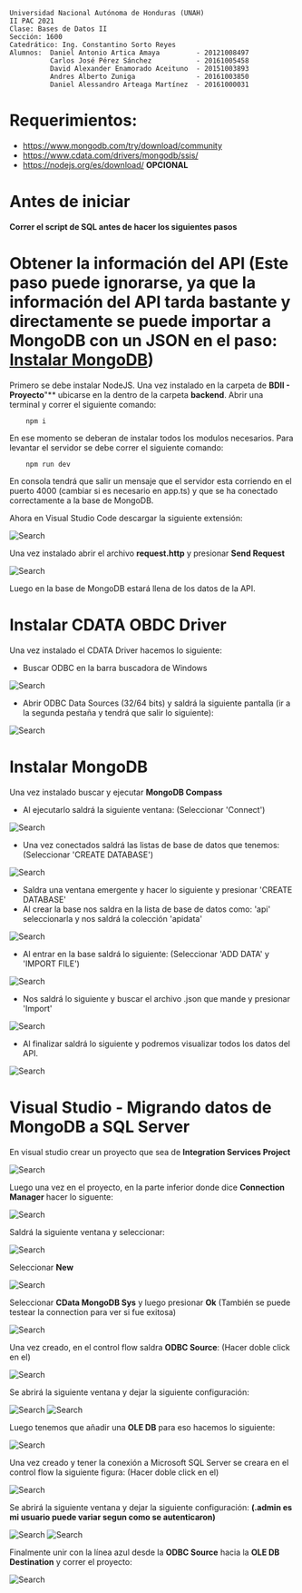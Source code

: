     Universidad Nacional Autónoma de Honduras (UNAH)
    II PAC 2021   
    Clase: Bases de Datos II
    Sección: 1600
    Catedrático: Ing. Constantino Sorto Reyes
    Alumnos:  Daniel Antonio Artica Amaya         - 20121008497
              Carlos José Pérez Sánchez           - 20161005458
              David Alexander Enamorado Aceituno  - 20151003893
              Andres Alberto Zuniga               - 20161003850
              Daniel Alessandro Arteaga Martínez  - 20161000031

# Requerimientos:

- https://www.mongodb.com/try/download/community
- https://www.cdata.com/drivers/mongodb/ssis/
- https://nodejs.org/es/download/ **OPCIONAL**

# Antes de iniciar
**Correr el script de SQL antes de hacer los siguientes pasos**

# Obtener la información del API (Este paso puede ignorarse, ya que la información del API tarda bastante y directamente se puede importar a MongoDB con un JSON en el paso: [**Instalar MongoDB**](#instalar-mongodb))
Primero se debe instalar NodeJS. Una vez instalado en la carpeta de **BDII - Proyecto**"** ubicarse en la dentro de la carpeta **backend**. Abrir una terminal y correr el siguiente comando:

        npm i

En ese momento se deberan de instalar todos los modulos necesarios. Para levantar el servidor se debe correr el siguiente comando:

        npm run dev

En consola tendrá que salir un mensaje que el servidor esta corriendo en el puerto 4000 (cambiar si es necesario en app.ts) y que se ha conectado correctamente a la base de MongoDB.

Ahora en Visual Studio Code descargar la siguiente extensión:

![Search](https://drive.google.com/uc?export=view&id=1eGOALU3bixaqkXYL42AJtYzRI_cDa1S0 "Search")

Una vez instalado abrir el archivo **request.http** y presionar **Send Request**

![Search](https://drive.google.com/uc?export=view&id=1xEdsVS11GIKPCG_iHrJGbit1PfHuFOdY "Search")

Luego en la base de MongoDB estará llena de los datos de la API.

# Instalar CDATA OBDC Driver
Una vez instalado el CDATA Driver hacemos lo siguiente: 

- Buscar ODBC en la barra buscadora de Windows

![Search](https://drive.google.com/uc?export=view&id=1JpAOn0o1nZBVF9k6SqhypoMdzAS4njGd "Search")

- Abrir ODBC Data Sources (32/64 bits) y saldrá la siguiente pantalla (ir a la segunda pestaña y tendrá que salir lo siguiente):

![Search](https://drive.google.com/uc?export=view&id=1CNbDzLtSxqwP9qjGlsPGz2ESeM0gubXL "Search")


# Instalar MongoDB
Una vez instalado buscar y ejecutar **MongoDB Compass**

- Al ejecutarlo saldrá la siguiente ventana: (Seleccionar 'Connect')

![Search](https://drive.google.com/uc?export=view&id=1Lh874sB2HRe7mjAmngda9kOKvWaPi7EL "Search")

- Una vez conectados saldrá las listas de base de datos que tenemos: (Seleccionar 'CREATE DATABASE')

![Search](https://drive.google.com/uc?export=view&id=1t0Id6Q57ujwcAmyBqZEBKhnnedsSzIpG "Search")

- Saldra una ventana emergente y hacer lo siguiente y presionar 'CREATE DATABASE'
- Al crear la base nos saldra en la lista de base de datos como: 'api' seleccionarla y nos saldrá la colección 'apidata'

![Search](https://drive.google.com/uc?export=view&id=1xtqmktmKRFzw79jOLs3g4VbIIDhxey9g "Search")

- Al entrar en la base saldrá lo siguiente: (Seleccionar 'ADD DATA' y 'IMPORT FILE')

![Search](https://drive.google.com/uc?export=view&id=1_bVrwD6lwcgQFY3zU3gCA9GI4X9CvVE- "Search")

- Nos saldrá lo siguiente y buscar el archivo .json que mande y presionar 'Import'

![Search](https://drive.google.com/uc?export=view&id=1G5QkpPOC2hqEZ1mVFxpH3AV1ZuznD7nF "Search")

- Al finalizar saldrá lo siguiente y podremos visualizar todos los datos del API.

![Search](https://drive.google.com/uc?export=view&id=1P7CF2Ykt-61YuLc2mCMRkwZ_g-uG7nDi "Search")

# Visual Studio - Migrando datos de MongoDB a SQL Server
En visual studio crear un proyecto que sea de **Integration Services Project**

![Search](https://drive.google.com/uc?export=view&id=1hR3Qm_Aw9PrQY3GTJVITkxLBH635TxmM "Search")

Luego una vez en el proyecto, en la parte inferior donde dice **Connection Manager** hacer lo siguente:

![Search](https://drive.google.com/uc?export=view&id=1hWfbQKzVVvug_Qt-Ws6ewUJCElwACgXo "Search")

Saldrá la siguiente ventana y seleccionar: 

![Search](https://drive.google.com/uc?export=view&id=1ZaoKiKD4GaVhhQkVtsKApmP-bnbuHht0 "Search")

Seleccionar **New**

![Search](https://drive.google.com/uc?export=view&id=1U1izSIU0ZsQMXXsQjpgx0DeXG17PLGzS "Search")

Seleccionar **CData MongoDB Sys** y luego presionar **Ok** (También se puede testear la connection para ver si fue exitosa)

![Search](https://drive.google.com/uc?export=view&id=1sc9e8neFJ2wJjtjYYGDAS3f4j6FF_Eer "Search")

Una vez creado, en el control flow saldra **ODBC Source**: (Hacer doble click en el)

![Search](https://drive.google.com/uc?export=view&id=1Omgjg8Pd1wTy4ecOW1JsxNQqc3470d6z "Search")

Se abrirá la siguiente ventana y dejar la siguiente configuración: 

![Search](https://drive.google.com/uc?export=view&id=1Qkw1DKmBLn_JpS8MnQFf3WZwvNpqw2Rr "Search")
![Search](https://drive.google.com/uc?export=view&id=1a16s1HyU6IunAx-R-2hi9ZRxO7tePcpa "Search")

Luego tenemos que añadir una **OLE DB** para eso hacemos lo siguiente:

![Search](https://drive.google.com/uc?export=view&id=1JnwYTEBi45Q3VOZ10moUzi4oap7xBBKK "Search")

Una vez creado y tener la conexión a Microsoft SQL Server se creara en el control flow la siguiente figura: (Hacer doble click en el)

![Search](https://drive.google.com/uc?export=view&id=1b3OO7KjPaY1RkT4YsuJ8cdmQoB_PZnqM "Search")

Se abrirá la siguiente ventana y dejar la siguiente configuración: **(.admin es mi usuario puede variar segun como se autenticaron)**

![Search](https://drive.google.com/uc?export=view&id=1CQkI_WFq3qj7lxnAQfRzw0bM9-wLShkR "Search")
![Search](https://drive.google.com/uc?export=view&id=1nHWamGW0HdOI-GLquxzrQU0q6DUWvErL "Search")

Finalmente unir con la línea azul desde la **ODBC Source** hacia la **OLE DB Destination** y correr el proyecto:

![Search](https://drive.google.com/uc?export=view&id=16Gfz28CPmBpMkiiVC1Hhq5n5s3YSlkl- "Search")




